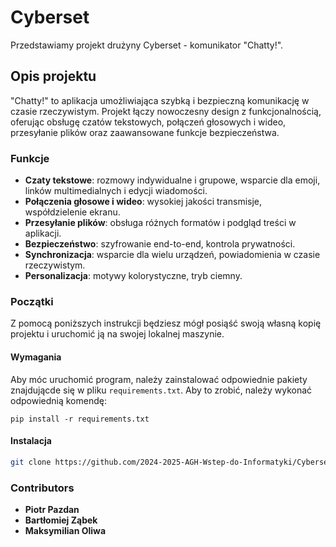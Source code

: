 # Cyberset
Przedstawiamy projekt drużyny Cyberset - komunikator "Chatty!".

## Opis projektu  
"Chatty!" to aplikacja umożliwiająca szybką i bezpieczną komunikację w czasie rzeczywistym. Projekt łączy nowoczesny design z funkcjonalnością, oferując obsługę czatów tekstowych, połączeń głosowych i wideo, przesyłanie plików oraz zaawansowane funkcje bezpieczeństwa.  

### Funkcje  
- **Czaty tekstowe**: rozmowy indywidualne i grupowe, wsparcie dla emoji, linków multimedialnych i edycji wiadomości.  
- **Połączenia głosowe i wideo**: wysokiej jakości transmisje, współdzielenie ekranu.  
- **Przesyłanie plików**: obsługa różnych formatów i podgląd treści w aplikacji.  
- **Bezpieczeństwo**: szyfrowanie end-to-end, kontrola prywatności.  
- **Synchronizacja**: wsparcie dla wielu urządzeń, powiadomienia w czasie rzeczywistym.  
- **Personalizacja**: motywy kolorystyczne, tryb ciemny.

### Początki
Z pomocą poniższych instrukcji będziesz mógł posiąść swoją własną kopię projektu i uruchomić ją na swojej lokalnej maszynie.

#### Wymagania
Aby móc uruchomić program, należy zainstalować odpowiednie pakiety znajdującde się w pliku `requirements.txt`. Aby to zrobić, należy wykonać odpowiednią komendę:

```
pip install -r requirements.txt
```

#### Instalacja

```bash
git clone https://github.com/2024-2025-AGH-Wstep-do-Informatyki/Cyberset.git 
```

### Contributors
- **Piotr Pazdan**
- **Bartłomiej Ząbek**
- **Maksymilian Oliwa**



